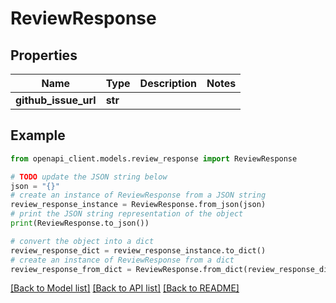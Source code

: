 # ReviewResponse


## Properties

Name | Type | Description | Notes
------------ | ------------- | ------------- | -------------
**github_issue_url** | **str** |  | 

## Example

```python
from openapi_client.models.review_response import ReviewResponse

# TODO update the JSON string below
json = "{}"
# create an instance of ReviewResponse from a JSON string
review_response_instance = ReviewResponse.from_json(json)
# print the JSON string representation of the object
print(ReviewResponse.to_json())

# convert the object into a dict
review_response_dict = review_response_instance.to_dict()
# create an instance of ReviewResponse from a dict
review_response_from_dict = ReviewResponse.from_dict(review_response_dict)
```
[[Back to Model list]](../README.md#documentation-for-models) [[Back to API list]](../README.md#documentation-for-api-endpoints) [[Back to README]](../README.md)


